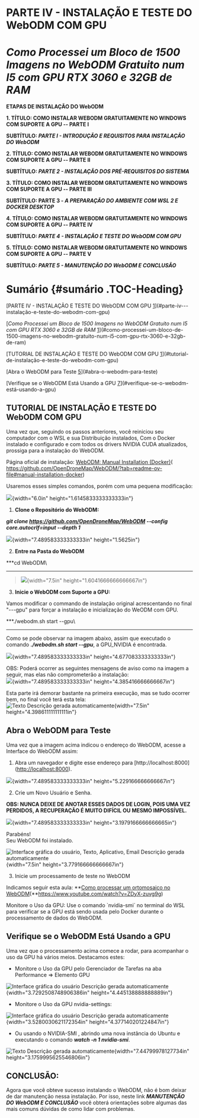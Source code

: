 # PARTE IV - INSTALAÇÃO E TESTE DO WebODM COM GPU

# ***Como Processei um Bloco de 1500 Imagens no WebODM Gratuito num I5 com GPU RTX 3060 e 32GB de RAM***

**ETAPAS DE INSTALAÇÃO DO WebODM**

**1. TÍTULO: COMO INSTALAR WEBODM GRATUITAMENTE NO WINDOWS COM SUPORTE A
GPU -- PARTE I**

**SUBTÍTULO: *PARTE I - INTRODUÇÃO E REQUISITOS PARA INSTALAÇÃO DO
WebODM***

**2. TÍTULO: COMO INSTALAR WEBODM GRATUITAMENTE NO WINDOWS COM SUPORTE A
GPU -- PARTE II**

**SUBTÍTULO: *PARTE 2 - INSTALAÇÃO DOS PRÉ-REQUISITOS DO SISTEMA***

**3. TÍTULO: COMO INSTALAR WEBODM GRATUITAMENTE NO WINDOWS COM SUPORTE A
GPU -- PARTE III**

**SUBTÍTULO: PARTE 3 - *A PREPARAÇÃO DO AMBIENTE COM WSL 2 E DOCKER
DESKTOP***

**4. TÍTULO: COMO INSTALAR WEBODM GRATUITAMENTE NO WINDOWS COM SUPORTE A
GPU -- PARTE IV**

**SUBTÍTULO: *PARTE 4 - INSTALAÇÃO E TESTE DO WebODM COM GPU***

**5. TÍTULO: COMO INSTALAR WEBODM GRATUITAMENTE NO WINDOWS COM SUPORTE A
GPU -- PARTE V**

**SUBTÍTULO: *PARTE 5 - MANUTENÇÃO DO WebODM E CONCLUSÃO***

# Sumário {#sumário .TOC-Heading}

[PARTE IV - INSTALAÇÃO E TESTE DO WebODM COM GPU
[1](#parte-iv---instalação-e-teste-do-webodm-com-gpu)](#parte-iv---instalação-e-teste-do-webodm-com-gpu)

[*Como Processei um Bloco de 1500 Imagens no WebODM Gratuito num I5 com
GPU RTX 3060 e 32GB de RAM*
[1](#como-processei-um-bloco-de-1500-imagens-no-webodm-gratuito-num-i5-com-gpu-rtx-3060-e-32gb-de-ram)](#como-processei-um-bloco-de-1500-imagens-no-webodm-gratuito-num-i5-com-gpu-rtx-3060-e-32gb-de-ram)

[TUTORIAL DE INSTALAÇÃO E TESTE DO WebODM COM GPU
[1](#tutorial-de-instalação-e-teste-do-webodm-com-gpu)](#tutorial-de-instalação-e-teste-do-webodm-com-gpu)

[Abra o WebODM para Teste
[5](#abra-o-webodm-para-teste)](#abra-o-webodm-para-teste)

[Verifique se o WebODM Está Usando a GPU
[7](#verifique-se-o-webodm-está-usando-a-gpu)](#verifique-se-o-webodm-está-usando-a-gpu)

## 

## TUTORIAL DE INSTALAÇÃO E TESTE DO WebODM COM GPU

Uma vez que, seguindo os passos anteriores, você reiniciou seu
computador com o WSL e sua Distribuição instalados, Com o Docker
instalado e configurado e com todos os drivers NVIDIA CUDA atualizados,
prossiga para a instalação do WebODM.

Página oficial de instalação: [WebODM: Manual Installation
(Docker)](https://github.com/OpenDroneMap/WebODM/?tab=readme-ov-file#manual-installation-docker)(
https://github.com/OpenDroneMap/WebODM/?tab=readme-ov-file#manual-installation-docker)

Usaremos esses simples comandos, porém com uma pequena modificação:

![](./media/media/image1.png){width="6.0in"
height="1.6145833333333333in"}

1.  **Clone o Repositório do WebODM:**

***git clone https://github.com/OpenDroneMap/WebODM \--config
core.autocrlf=input \--depth 1***

![](./media/media/image2.png){width="7.489583333333333in"
height="1.5625in"}

2.  **Entre na Pasta do WebODM**

***cd WebODM\
***

> ![](./media/media/image3.png){width="7.5in"
> height="1.6041666666666667in"}

3.  **Inicie o WebODM com Suporte a GPU:**

Vamos modificar o commando de instalação original acrescentando no final
"---gpu" para forçar a instalação e inicialização do WeODM com GPU.

***./webodm.sh start \--gpu\
***

Como se pode observar na imagem abaixo, assim que executado o comando
***./webodm.sh start --gpu***, a GPU_NVIDIA é encontrada.

![](./media/media/image4.png){width="7.489583333333333in"
height="4.677083333333333in"}

OBS: Poderá ocorrer as seguintes mensagens de aviso como na imagem a
seguir, mas elas não comprometerão a instalação:\
![](./media/media/image5.png){width="7.489583333333333in"
height="4.385416666666667in"}

Esta parte irá demorar bastante na primeira execução, mas se tudo
ocorrer bem, no final você terá esta tela:\
![Texto Descrição gerada
automaticamente](./media/media/image6.png){width="7.5in"
height="4.398611111111111in"}

## 

## 

## Abra o WebODM para Teste

Uma vez que a imagem acima indicou o endereço do WebODM, acesse a
Interface do WebODM assim:

1.  Abra um navegador e digite esse endereço para
    \[http://localhost:8000\](<http://localhost:8000>).

![](./media/media/image7.png){width="7.489583333333333in"
height="5.229166666666667in"}

2.  Crie um Novo Usuário e Senha.

**OBS: NUNCA DEIXE DE ANOTAR ESSES DADOS DE LOGIN, POIS UMA VEZ
PERDIDOS, A RECUPERAÇÃO É MUITO DIFÍCIL OU MESMO IMPOSSÍVEL.**

![](./media/media/image8.png){width="7.489583333333333in"
height="3.1979166666666665in"}

Parabéns!\
Seu WebODM foi instalado.

![Interface gráfica do usuário, Texto, Aplicativo, Email Descrição
gerada automaticamente](./media/media/image9.png){width="7.5in"
height="3.779166666666667in"}

3.  Inicie um processamento de teste no WebODM

Indicamos seguir esta aula: **[Como processar um ortomosaico no
WebODM](https://www.youtube.com/watch?v=ZDyX-zuvg9g)(**https://www.youtube.com/watch?v=ZDyX-zuvg9g)

Monitore o Uso da GPU: Use o comando \`nvidia-smi\` no terminal do WSL
para verificar se a GPU está sendo usada pelo Docker durante o
processamento de dados do WebODM.

## Verifique se o WebODM Está Usando a GPU

Uma vez que o processamento acima comece a rodar, para acompanhar o uso
da GPU há vários meios. Destacamos estes:

-   Monitore o Uso da GPU pelo Gerenciador de Tarefas na aba Performance
    =\> Elemento GPU

![Interface gráfica do usuário Descrição gerada
automaticamente](./media/media/image10.png){width="3.7292508748906386in"
height="4.445138888888889in"}

-   Monitore o Uso da GPU nvidia-settings:

![Interface gráfica do usuário Descrição gerada
automaticamente](./media/media/image10.png){width="3.5280030621172354in"
height="4.377140201224847in"}

-   Ou usando o NVIDIA-SMI , abrindo uma nova instância do Ubuntu e
    executando o comando ***watch -n 1 nvidia-smi***.

![Texto Descrição gerada
automaticamente](./media/media/image11.png){width="7.44799978127734in"
height="3.1759995625546806in"}

## CONCLUSÃO:

Agora que você obteve sucesso instalando o WebODM, não é bom deixar de
dar manutenção nessa instalação. Por isso, neste link ***MANUTENÇÃO DO
WebODM E CONCLUSÃO*** você obterá orientações sobre algumas das mais
comuns dúvidas de como lidar com problemas.
